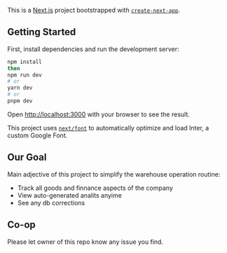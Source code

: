 This is a [Next.js](https://nextjs.org/) project bootstrapped with [`create-next-app`](https://github.com/vercel/next.js/tree/canary/packages/create-next-app).

## Getting Started

First, install dependencies and run the development server:

```bash
npm install
then
npm run dev
# or
yarn dev
# or
pnpm dev
```

Open [http://localhost:3000](http://localhost:3000) with your browser to see the result.

This project uses [`next/font`](https://nextjs.org/docs/basic-features/font-optimization) to automatically optimize and load Inter, a custom Google Font.

## Our Goal

Main adjective of this project to simplify the warehouse operation routine:

- Track all goods and finnance aspects of the company
- View auto-generated analits anyime
- See any db corrections

<!-- You can check out [the Next.js GitHub repository](https://github.com/vercel/next.js/) - your feedback and contributions are welcome! -->

## Co-op

Please let owner of this repo know any issue you find.

